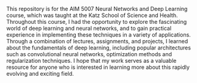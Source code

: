This repository is for the AIM 5007 Neural Networks and Deep Learning course, which was taught at the  Katz School of Science and Health. Throughout this course, I had the opportunity to explore the fascinating world of deep learning and neural networks, and to gain practical experience in implementing these techniques in a variety of applications. Through a combination of lectures, assignments, and projects, I learned about the fundamentals of deep learning, including popular architectures such as convolutional neural networks, optimization methods and regularization techniques. I hope that my work serves as a valuable resource for anyone who is interested in learning more about this rapidly evolving and exciting field.
